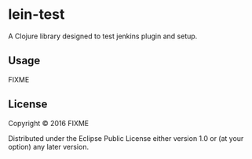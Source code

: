 # lein-test

A Clojure library designed to test jenkins plugin and setup.
## Usage

FIXME

## License

Copyright © 2016 FIXME

Distributed under the Eclipse Public License either version 1.0 or (at
your option) any later version.
